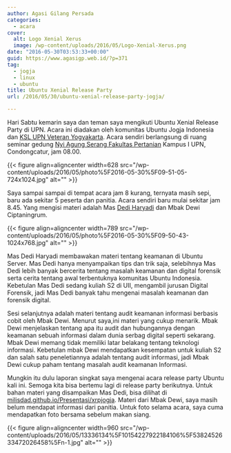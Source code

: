 ```yaml
---
author: Agasi Gilang Persada
categories:
  - acara
cover:
  alt: Logo Xenial Xerus
  image: /wp-content/uploads/2016/05/Logo-Xenial-Xerus.png
date: "2016-05-30T03:53:33+00:00"
guid: https://www.agasigp.web.id/?p=371
tag:
  - jogja
  - linux
  - ubuntu
title: Ubuntu Xenial Release Party
url: /2016/05/30/ubuntu-xenial-release-party-jogja/

---
```

Hari Sabtu kemarin saya dan teman saya mengikuti Ubuntu Xenial Release Party di UPN. Acara ini diadakan oleh komunitas Ubuntu Jogja Indonesia dan [KSL UPN Veteran Yogyakarta](http://himatif.or.id/v1/ksl/). Acara sendiri berlangsung di ruang seminar gedung [Nyi Agung Serang Fakultas Pertanian](https://id.foursquare.com/v/ruang-seminar-fakultas-pertanian-nyi-ageng-serang/4e8bab1d02d5fc3ab29f235b) Kampus I UPN, Condongcatur, jam 08.00.

{{< figure align=aligncenter width=628 src="/wp-content/uploads/2016/05/photo%5F2016-05-30%5F09-51-05-724x1024.jpg" alt="" >}}

Saya sampai sampai di tempat acara jam 8 kurang, ternyata masih sepi, baru ada sekitar 5 peserta dan panitia. Acara sendiri baru mulai sekitar jam 8.45. Yang mengisi materi adalah Mas [Dedi Haryadi](http://milisdad.blogspot.co.id) dan Mbak Dewi Ciptaningrum.

{{< figure align=aligncenter width=789 src="/wp-content/uploads/2016/05/photo%5F2016-05-30%5F09-50-43-1024x768.jpg" alt="" >}}

Mas Dedi Haryadi membawakan materi tentang keamanan di Ubuntu Server. Mas Dedi hanya menyampaikan tips dan trik saja, selebihnya Mas Dedi lebih banyak bercerita tentang masalah keamanan dan digital forensik serta cerita tentang awal terbentuknya komunitas Ubuntu Indonesia. Kebetulan Mas Dedi sedang kuliah S2 di UII, mengambil jurusan Digital Forensik, jadi Mas Dedi banyak tahu mengenai masalah keamanan dan forensik digital.

Sesi selanjutnya adalah materi tentang audit keamanan informasi berbasis cobit oleh Mbak Dewi. Menurut saya,ini materi yang cukup menarik. Mbak Dewi menjelaskan tentang apa itu audit dan hubungannya dengan keamanan sebuah informasi dalam dunia serbag digital seperti sekarang. Mbak Dewi memang tidak memiliki latar belakang tentang teknologi informasi. Kebetulan mbak Dewi mendapatkan kesempatan untuk kuliah S2 dan salah satu peneletiannya adalah tentang audit informasi, jadi Mbak Dewi cukup paham tentang masalah audit keamanan Informasi.

Mungkin itu dulu laporan singkat saya mengenai acara release party Ubuntu kali ini. Semoga kita bisa bertemu lagi di release party berikutnya. Untuk bahan materi yang disampaikan Mas Dedi, bisa dilihat di [milisdad.github.io/Presentasi/xrpjogja](http://milisdad.github.io/Presentasi/xrpjogja). Materi dari Mbak Dewi, saya masih belum mendapat informasi dari panitia. Untuk foto selama acara, saya cuma mendapatkan foto bersama sebelum makan siang.

{{< figure align=aligncenter width=960 src="/wp-content/uploads/2016/05/13336134%5F10154227922184106%5F5382452633472026458%5Fn-1.jpg" alt="" >}}
